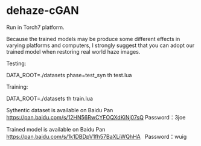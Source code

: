 # dehaze-cGAN
Run in Torch7 platform.

Because the trained models may be produce some different effects in varying platforms and computers, I strongly suggest that you can adopt our trained model when restoring real world haze images.

Testing:

DATA_ROOT=./datasets phase=test_syn th test.lua

Training:

DATA_ROOT=./datasets th train.lua

Sythentic dataset is available on Baidu Pan
https://pan.baidu.com/s/12HN56RwCYFOQXdKiNj07sQ    Password：3joe

Trained model is available on Baidu Pan
https://pan.baidu.com/s/1k1DBDpV1fh57BaXLiWQhHA    Password：wuig
